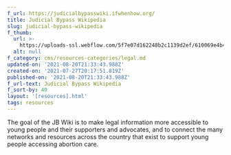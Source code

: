 ```yaml
---
f_url: https://judicialbypasswiki.ifwhenhow.org/
title: Judicial Bypass Wikipedia
slug: judicial-bypass-wikipedia
f_thumb:
  url: >-
    https://uploads-ssl.webflow.com/5f7e07d162248b2c1139d2ef/610069e4b4254a6bbe1027fb_Screen%20Shot%202021-07-27%20at%201.17.35%20PM.png
  alt: null
f_category: cms/resources-categories/legal.md
updated-on: '2021-08-20T21:33:43.988Z'
created-on: '2021-07-27T20:17:51.819Z'
published-on: '2021-08-20T21:33:43.988Z'
f_url-text: Judicial Bypass Wikipedia
f_sort-by: 40
layout: '[resources].html'
tags: resources
---
```


The goal of the JB Wiki is to make legal information more accessible to young people and their supporters and advocates, and to connect the many networks and resources across the country that exist to support young people accessing abortion care.
